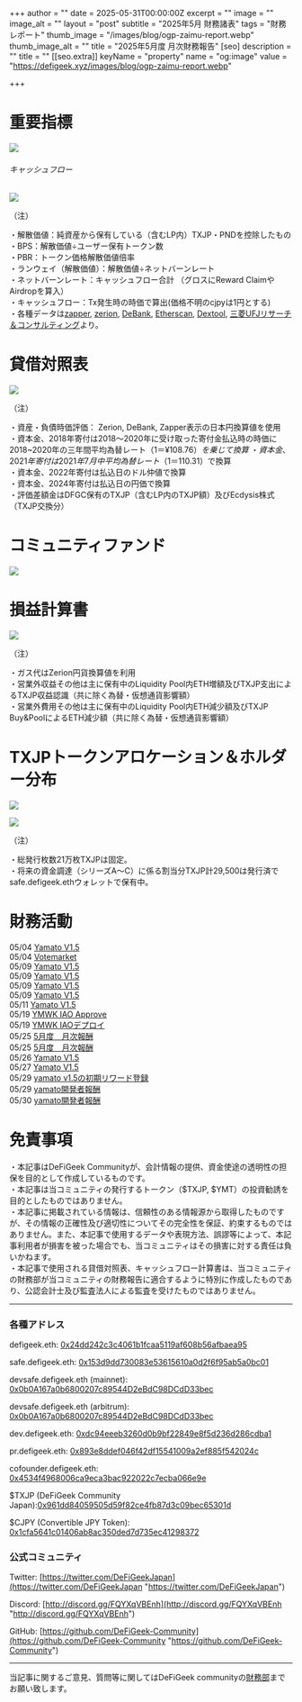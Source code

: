 
+++
author = ""
date = 2025-05-31T00:00:00Z
excerpt = ""
image = ""
image_alt = ""
layout = "post"
subtitle = "2025年5月 財務諸表"
tags = "財務レポート"
thumb_image = "/images/blog/ogp-zaimu-report.webp"
thumb_image_alt = ""
title = "2025年5月度 月次財務報告"
[seo]
description = ""
title = ""
[[seo.extra]]
keyName = "property"
name = "og:image"
value = "https://defigeek.xyz/images/blog/ogp-zaimu-report.webp"

+++

# 重要指標

![](/images/blog/25055.png)

###### キャッシュフロー

![](/images/blog/25051.png)


（注）


・解散価値：純資産から保有している（含むLP内）TXJP・PNDを控除したもの\
・BPS：解散価値÷ユーザー保有トークン数\
・PBR：トークン価格解散価値倍率\
・ランウェイ（解散価値）：解散価値÷ネットバーンレート\
・ネットバーンレート：キャッシュフロー合計 （グロスにReward ClaimやAirdropを算入）\
・キャッシュフロー：Tx発生時の時価で算出(価格不明のcjpyは1円とする)\
・各種データは[zapper](https://t.co/lzLYnn8VGj?amp=1), [zerion](https://app.zerion.io/), [DeBank](https://debank.com/), [Etherscan](https://etherscan.io/), [Dextool](https://www.dextools.io/app/ether/pair-explorer/0xa9166690c35d900a57d2ec132c58291bc0678944), [三菱UFJリサーチ＆コンサルティング](http://www.murc-kawasesouba.jp/fx/lastmonth.php)より。

#

# 貸借対照表

![](/images/blog/25052.png)


（注）

・資産・負債時価評価： Zerion, DeBank, Zapper表示の日本円換算値を使用\
・資本金、2018年寄付は2018～2020年に受け取った寄付金払込時の時価に2018~2020年の三年間平均為替レート（$1＝¥108.76）を乗じて換算\
・資本金、2021年寄付は2021年7月中平均為替レート（$1＝110.31）で換算\
・資本金、2022年寄付は払込日のドル仲値で換算\
・資本金、2024年寄付は払込日の円価で換算\
・評価差額金はDFGC保有のTXJP（含むLP内のTXJP額）及びEcdysis株式（TXJP交換分）  

#

# コミュニティファンド

![](/images/blog/25051e.png)

#

# 損益計算書

![](/images/blog/25053.png)

（注）

・ガス代はZerion円貨換算値を利用\
・営業外収益その他は主に保有中のLiquidity Pool内ETH増額及びTXJP支出によるTXJP収益認識（共に除く為替・仮想通貨影響額）\
・営業外費用その他は主に保有中のLiquidity Pool内ETH減少額及びTXJP Buy\&PoolによるETH減少額（共に除く為替・仮想通貨影響額）

#

# TXJPトークンアロケーション＆ホルダー分布

![](/images/blog/25056.png)

![](/images/blog/25054.png)


（注）

・総発行枚数21万枚TXJPは固定。\
・将来の資金調達（シリーズA～C）に係る割当分TXJP計29,500は発行済でsafe.defigeek.ethウォレットで保有中。


#

# 財務活動

05/04	[Yamato V1.5](https://etherscan.io/tx/0xbbb6dadb869247494c5f7aa79e6cc9f5fc53de7d842d5371a3427eaaea0f5c63)  
05/04	[Votemarket](https://etherscan.io/tx/0x9d944ba802f8c53f23a57044b79432c9ae20918b19e533ba6f1b218c047796db)  
05/09	[Yamato V1.5](https://etherscan.io/tx/0x1158dd1f021aee4c7fa2493b9ba5fd5de4b86ceac4477d1e34990d28d1b8ad34)  
05/09	[Yamato V1.5](https://etherscan.io/tx/0x15a5bf47dc9e92bfc7b76751dae78d2f02bb332efbcfea088853440fc2863cb2)  
05/09	[Yamato V1.5](https://etherscan.io/tx/0xb81d8a377903f302dd64d6e32dbff94c65a0937478d993ba89047908f36133b1)  
05/09	[Yamato V1.5](https://etherscan.io/tx/0xc34d0742bbc0469b8e673161b8bcb0d896f0fbf2d176bdb3fb6dd4656d0dd8d2)  
05/11	[Yamato V1.5](https://etherscan.io/tx/0x3650d7e42713b9d3bc2972e24dc3977ee2482ca164f0a721568841606e1b70b9)  
05/19	[YMWK IAO Approve](https://etherscan.io/tx/0x6d7de6fad532894910eca2ad1c092fae328abd49b69b3932d1c82b013dee93ed)  
05/19	[YMWK IAOデプロイ](https://etherscan.io/tx/0x1f2fd2b0ef3c9231af1af9268447cf57bb480e7820e08cd2b6747f84d1e17b3c)  
05/25	[5月度　月次報酬](https://etherscan.io/tx/0x55b76194e50411267fb21427932a2fe47a2750cc68682fe686907b3a08d0c0b9)  
05/25	[5月度　月次報酬](https://etherscan.io/tx/0x55b76194e50411267fb21427932a2fe47a2750cc68682fe686907b3a08d0c0b9)  
05/26	[Yamato V1.5](https://etherscan.io/tx/0xfee094817ffb1b4a83f81b6feb22e7a951f96858dc4fb69b3c32369689cc3838)  
05/27	[Yamato V1.5](https://etherscan.io/tx/0x16ba937ad624306a5ebe2c25ad81a901b4bfc71c2f0a36d0894be8a2c11ec7c2)  
05/29	[yamato v1.5の初期リワード登録](https://etherscan.io/tx/0x0c537e976280520668ad7488bcb5fcb57b89c89e57674456a354c825974803e6)  
05/29	[yamato開発者報酬](https://etherscan.io/tx/0x7b1e5b39af359b70638f6d5241f8956a40d439c9f7deb3544038a1e66f315ab2)  
05/30	[yamato開発者報酬](https://etherscan.io/tx/0xce9c53d500149145f148e5fb4ee67ffbf5501ec20b11f6d4c2bd84a50c0c09fd)  

# 免責事項

・本記事はDeFiGeek Communityが、会計情報の提供、資金使途の透明性の担保を目的として作成しているものです。\
・本記事は当コミュニティの発行するトークン（$TXJP, $YMT）の投資勧誘を目的としたものではありません。\
・本記事に掲載されている情報は、信頼性のある情報源から取得したものですが、その情報の正確性及び適切性についてその完全性を保証、約束するものではありません。また、本記事で使用するデータや表現方法、誤謬等によって、本記事利用者が損害を被った場合でも、当コミュニティはその損害に対する責任は負いかねます。\
・本記事で使用される貸借対照表、キャッシュフロー計算書は、当コミュニティの財務部が当コミュニティの財務報告に適合するように特別に作成したものであり、公認会計士及び監査法人による監査を受けたものではありません。

---

### 各種アドレス

defigeek.eth: [0x24dd242c3c4061b1fcaa5119af608b56afbaea95](https://etherscan.io/address/0x24dd242c3c4061b1fcaa5119af608b56afbaea95)

safe.defigeek.eth: [0x153d9dd730083e53615610a0d2f6f95ab5a0bc01](https://etherscan.io/address/0x153d9dd730083e53615610a0d2f6f95ab5a0bc01)

devsafe.defigeek.eth (mainnet): [0x0b0A167a0b6800207c89544D2eBdC98DCdD33bec](https://etherscan.io/address/0x0b0A167a0b6800207c89544D2eBdC98DCdD33bec)

devsafe.defigeek.eth (arbitrum): [0x0b0A167a0b6800207c89544D2eBdC98DCdD33bec](https://arbiscan.io/address/0x0b0A167a0b6800207c89544D2eBdC98DCdD33bec)

dev.defigeek.eth: [0xdc94eeeb3260d0b9bf22849e8f5d236d286cdba1](https://etherscan.io/address/0xdc94eeeb3260d0b9bf22849e8f5d236d286cdba1)

pr.defigeek.eth: [0x893e8ddef046f42df15541009a2ef885f542024c](https://etherscan.io/address/0x893e8ddef046f42df15541009a2ef885f542024c)

cofounder.defigeek.eth: [0x4534f4968006ca9eca3bac922022c7ecba066e9e](https://etherscan.io/address/0x4534f4968006ca9eca3bac922022c7ecba066e9e)

$TXJP (DeFiGeek Community Japan):[0x961dd84059505d59f82ce4fb87d3c09bec65301d](https://etherscan.io/token/0x961dd84059505d59f82ce4fb87d3c09bec65301d)

$CJPY (Convertible JPY Token): [0x1cfa5641c01406ab8ac350ded7d735ec41298372](https://etherscan.io/token/0x1cfa5641c01406ab8ac350ded7d735ec41298372)

### 公式コミュニティ

Twitter: [https://twitter.com/DeFiGeekJapan](https://twitter.com/DeFiGeekJapan "https://twitter.com/DeFiGeekJapan")

Discord: [http://discord.gg/FQYXqVBEnh](http://discord.gg/FQYXqVBEnh "http://discord.gg/FQYXqVBEnh")

GitHub: [https://github.com/DeFiGeek-Community](https://github.com/DeFiGeek-Community "https://github.com/DeFiGeek-Community")

---

当記事に関するご意見、質問等に関してはDeFiGeek communityの[財務部](https://discord.gg/CkM2cyTz8N)までお願い致します。

